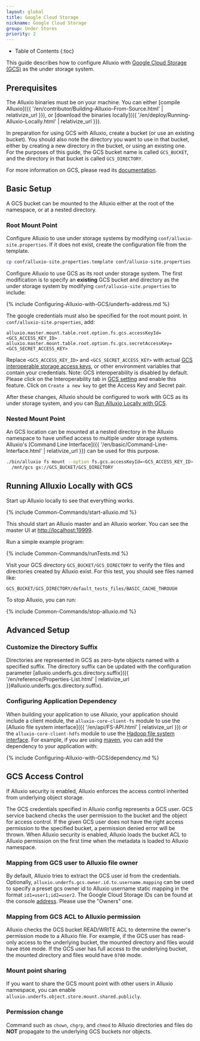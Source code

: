 ```yaml
---
layout: global
title: Google Cloud Storage
nickname: Google Cloud Storage
group: Under Stores
priority: 2
---
```


* Table of Contents
{:toc}

This guide describes how to configure Alluxio with [Google Cloud Storage (GCS)](https://cloud.google.com/storage/)
as the under storage system.

## Prerequisites

The Alluxio binaries must be on your machine. You can either
[compile Alluxio]({{ '/en/contributor/Building-Alluxio-From-Source.html' | relativize_url }}), or
[download the binaries locally]({{ '/en/deploy/Running-Alluxio-Locally.html' | relativize_url }}).

In preparation for using GCS with Alluxio, create a bucket (or use an existing bucket). You
should also note the directory you want to use in that bucket, either by creating a new directory in
the bucket, or using an existing one. For the purposes of this guide, the GCS bucket name is called
`GCS_BUCKET`, and the directory in that bucket is called `GCS_DIRECTORY`.

For more information on GCS, please read its
[documentation](https://cloud.google.com/storage/docs/overview).

## Basic Setup

A GCS bucket can be mounted to the Alluxio either at the root of the namespace, or at a nested directory.

### Root Mount Point

Configure Alluxio to use under storage systems by modifying
`conf/alluxio-site.properties`. If it does not exist, create the configuration file from the
template.

```bash
cp conf/alluxio-site.properties.template conf/alluxio-site.properties
```

Configure Alluxio to use GCS as its root under storage system. The first modification is to
specify an **existing** GCS bucket and directory as the under storage system by modifying
`conf/alluxio-site.properties` to include:

{% include Configuring-Alluxio-with-GCS/underfs-address.md %}

The google credentials must also be specified for the root mount point. In
`conf/alluxio-site.properties`, add:

```properties
alluxio.master.mount.table.root.option.fs.gcs.accessKeyId=<GCS_ACCESS_KEY_ID>
alluxio.master.mount.table.root.option.fs.gcs.secretAccessKey=<GCS_SECRET_ACCESS_KEY>
```

Replace `<GCS_ACCESS_KEY_ID>` and `<GCS_SECRET_ACCESS_KEY>` with actual
[GCS interoperable storage access keys](https://console.cloud.google.com/storage/settings),
or other environment variables that contain your credentials.
Note: GCS interoperability is disabled by default. Please click on the Interoperability tab
in [GCS setting](https://console.cloud.google.com/storage/settings) and enable this feature.
Click on `Create a new key` to get the Access Key and Secret pair.

After these changes, Alluxio should be configured to work with GCS as its under storage system, and
you can [Run Alluxio Locally with GCS](#running-alluxio-locally-with-gcs).

### Nested Mount Point

An GCS location can be mounted at a nested directory in the Alluxio namespace to have unified access
to multiple under storage systems. Alluxio's [Command Line Interface]({{ '/en/basic/Command-Line-Interface.html' | relativize_url }}) can be used for this purpose.

```bash
./bin/alluxio fs mount --option fs.gcs.accessKeyId=<GCS_ACCESS_KEY_ID> --option fs.gcs.secretAccessKey=<GCS_SECRET_ACCESS_KEY>\
  /mnt/gcs gs://GCS_BUCKET/GCS_DIRECTORY
```

## Running Alluxio Locally with GCS

Start up Alluxio locally to see that everything works.

{% include Common-Commands/start-alluxio.md %}

This should start an Alluxio master and an Alluxio worker. You can see the master UI at
[http://localhost:19999](http://localhost:19999).

Run a simple example program:

{% include Common-Commands/runTests.md %}

Visit your GCS directory `GCS_BUCKET/GCS_DIRECTORY` to verify the files
and directories created by Alluxio exist. For this test, you should see files named like:

```
GCS_BUCKET/GCS_DIRECTORY/default_tests_files/BASIC_CACHE_THROUGH
```

To stop Alluxio, you can run:

{% include Common-Commands/stop-alluxio.md %}

## Advanced Setup

### Customize the Directory Suffix

Directories are represented in GCS as zero-byte objects named with a specified suffix. The
directory suffix can be updated with the configuration parameter
[alluxio.underfs.gcs.directory.suffix]({{ '/en/reference/Properties-List.html' | relativize_url }}#alluxio.underfs.gcs.directory.suffix).

### Configuring Application Dependency

When building your application to use Alluxio, your application should include a client module, the
`alluxio-core-client-fs` module to use the
[Alluxio file system interface]({{ '/en/api/FS-API.html' | relativize_url }}) or the
`alluxio-core-client-hdfs` module to use the
[Hadoop file system interface](https://wiki.apache.org/hadoop/HCFS). For example, if you
are using [maven](https://maven.apache.org/), you can add the dependency to your application with:

{% include Configuring-Alluxio-with-GCS/dependency.md %}

## GCS Access Control

If Alluxio security is enabled, Alluxio enforces the access control inherited from underlying object
storage.

The GCS credentials specified in Alluxio config represents a GCS user. GCS service backend checks
the user permission to the bucket and the object for access control. If the given GCS user does not
have the right access permission to the specified bucket, a permission denied error will be thrown.
When Alluxio security is enabled, Alluxio loads the bucket ACL to Alluxio permission on the first
time when the metadata is loaded to Alluxio namespace.

### Mapping from GCS user to Alluxio file owner

By default, Alluxio tries to extract the GCS user id from the credentials. Optionally,
`alluxio.underfs.gcs.owner.id.to.username.mapping` can be used to specify a preset gcs owner id to
Alluxio username static mapping in the format `id1=user1;id2=user2`. The Google Cloud Storage IDs
can be found at the console [address](https://console.cloud.google.com/storage/settings). Please use
the "Owners" one.

### Mapping from GCS ACL to Alluxio permission

Alluxio checks the GCS bucket READ/WRITE ACL to determine the owner's permission mode to a Alluxio
file. For example, if the GCS user has read-only access to the underlying bucket, the mounted
directory and files would have `0500` mode. If the GCS user has full access to the underlying bucket,
the mounted directory and files would have `0700` mode.

### Mount point sharing

If you want to share the GCS mount point with other users in Alluxio namespace, you can enable
`alluxio.underfs.object.store.mount.shared.publicly`.

### Permission change

Command such as `chown`, `chgrp`, and `chmod` to Alluxio directories and files do **NOT** propagate to the underlying
GCS buckets nor objects.
